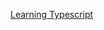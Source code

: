 [Learning Typescript](http://www.amazon.com/Learning-TypeScript-Remo-H-Jansen/dp/1783985542/ref=sr_1_2?ie=UTF8&qid=1460613667&sr=8-2&keywords=typescript)
